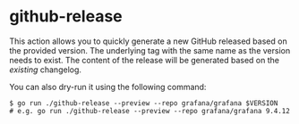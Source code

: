 # github-release

This action allows you to quickly generate a new GitHub released based on the provided version.
The underlying tag with the same name as the version needs to exist.
The content of the release will be generated based on the *existing* changelog.

You can also dry-run it using the following command:

```
$ go run ./github-release --preview --repo grafana/grafana $VERSION
# e.g. go run ./github-release --preview --repo grafana/grafana 9.4.12
```

